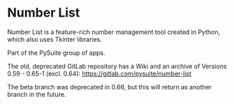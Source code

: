 # Number List

Number List is a feature-rich number management tool created in Python, which also uses Tkinter libraries.

Part of the PySuite group of apps.

The old, deprecated GitLab repository has a Wiki and an archive of Versions 0.59 - 0.65-1 (excl. 0.64):
https://gitlab.com/pysuite/number-list

The beta branch was deprecated in 0.66, but this will return as another branch in the future.
